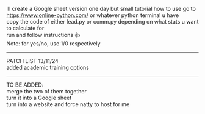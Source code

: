 Ill create a Google sheet version one day but
small tutorial how to use
go to https://www.online-python.com/ or whatever python terminal u have  
copy the code of either lead.py or comm.py depending on what stats u want to calculate for  
run and follow instructions 👍   
Note: for yes/no, use 1/0 respectively 
__________________________________________
PATCH LIST
13/11/24  
added academic training options







__________________________________________
TO BE ADDED:  
merge the two of them together  
turn it into a Google sheet  
turn into a website and force natty to host for me 
